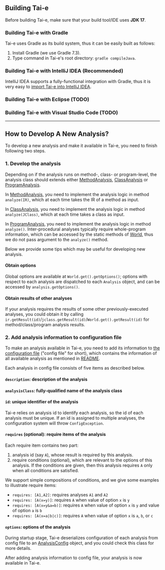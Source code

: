 ## Building Tai-e

Before building Tai-e, make sure that your build tool/IDE uses **JDK 17**.

### Building Tai-e with Gradle
Tai-e uses Gradle as its build system, thus it can be easily built as follows:
1. Install Gradle (we use Gradle 7.3).
2. Type command in Tai-e's root directory: `gradle compileJava`.

### Building Tai-e with IntelliJ IDEA (Recommended)
IntelliJ IDEA supports a fully-functional integration with Gradle, thus it is very easy to [import Tai-e into IntelliJ IDEA](https://www.jetbrains.com/help/idea/gradle.html#gradle_import_project_start).

### Building Tai-e with Eclipse (TODO)

### Building Tai-e with Visual Studio Code (TODO)

---
## How to Develop A New Analysis?
To develop a new analysis and make it available in Tai-e, you need to finish following two steps.

### 1. Develop the analysis
Depending on if the analysis runs on method-, class- or program-level, the analysis class should extends either [MethodAnalysis](../src/main/java/pascal/taie/analysis/MethodAnalysis.java), [ClassAnalysis](../src/main/java/pascal/taie/analysis/ClassAnalysis.java) or [ProgramAnalysis](../src/main/java/pascal/taie/analysis/ProgramAnalysis.java).

In [MethodAnalysis](../src/main/java/pascal/taie/analysis/MethodAnalysis.java), you need to implement the analysis logic in method `analyze(IR)`, which at each time takes the IR of a method as input.

In [ClassAnalysis](../src/main/java/pascal/taie/analysis/ClassAnalysis.java), you need to implement the analysis logic in method `analyze(JClass)`, which at each time takes a class as input.

In [ProgramAnalysis](../src/main/java/pascal/taie/analysis/ProgramAnalysis.java), you need to implement the analysis logic in method `analyze()`. Inter-procedural analyses typically require whole-program information, which can be accessed by the static methods of [World](../src/main/java/pascal/taie/World.java), thus we do not pass argument to the `analyze()` method.

Below we provide some tips which may be useful for developing new analysis.

#### Obtain options
Global options are available at `World.get().getOptions()`; options with respect to each analysis are dispatched to each `Analysis` object, and can be accessed by `analysis.getOptions()`.

#### Obtain results of other analyses
If your analysis requires the results of some other previously-executed analyses, you could obtain it by calling `ir.getResult(id)`/`jclass.getResult(id)`/`World.get().getResult(id)` for method/class/program analysis results.


### 2. Add analysis information to configuration file
To make an analysis available in Tai-e, you need to add its information to [the configuration file](../src/main/resources/tai-e-analyses.yml) ("config file" for short), which contains the information of all available analysis as mentioned in [README](../README.md).

Each analysis in config file consists of five items as described below.

#### `description`: description of the analysis

#### `analysisClass`: fully-qualified name of the analysis class

#### `id`: unique identifier of the analysis

Tai-e relies on analysis id to identify each analysis, so the id of each analysis must be unique. If an id is assigned to multiple analyses, the configuration system will throw `ConfigException`.

#### `requires` (optional): require items of the analysis

Each require item contains two part:

1. analysis id (say `A`), whose result is required by this analysis.
2. require conditions (optional), which are relevant to the options of this analysis. If the conditions are given, then this analysis requires `A` only when all conditions are satisfied.

We support simple compositions of conditions, and we give some examples to illustrate require items:

* `requires: [A1,A2]`: requires analyses `A1` and `A2`
* `requires: [A(x=y)]`: requires `A` when value of option `x` is `y`
* `requires: [A(x=y&a=b)]`: requires `A` when value of option `x` is `y` and value of option `a` is `b`
* `requires: [A(x=a|b|c)]`: requires `A` when value of option `x` is `a`, `b`, or `c`

#### `options`: options of the analysis

During startup stage, Tai-e deserializes configuration of each analysis from config file to an [AnalysisConfig](../src/main/java/pascal/taie/config/AnalysisConfig.java) object, and you could check this class for more details.

After adding analysis information to config file, your analysis is now available in Tai-e.
